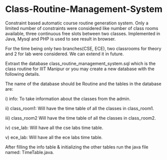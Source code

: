 # Class-Routine-Management-System

Constraint based automatic course routine generation system. Only a limited number of constraints were considered like number of class rooms available, three continuous free slots between two classes. Implemented in Java, Mysql and PHP is used to see result in browser.

For the time being only two branches(CSE, ECE), two classrooms for theory and 2 for lab were considered. We can extend it in future.

Extraxt the database class_routine_management_system.sql which is the class routine for IIIT Manipur or you may create a new database with the following details.

The name of the database should be Routine and the tables in the database are:

i) info: 
To take information about the classes from the admin.
                        
ii) class_room1:
Will have the time table of all the classes in class_room1.
			
iii) class_room2
Will have the time table of all the classes in class_room2.

iv) cse_lab:
Will have all the cse labs time table.
			
v) ece_lab:
Will have all the ece labs  time table.

After filling the info table & initializing the other tables run the java file named:
	TimeTable.java.
